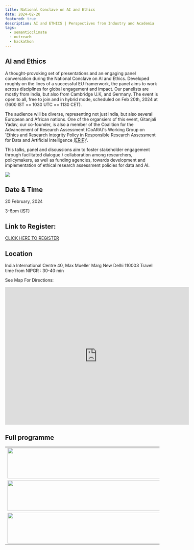 ```yaml
---
title: National Conclave on AI and Ethics 
date: 2024-02-20
featured: true
description: AI and ETHICS | Perspectives from Industry and Academia
tags:
  - semanticclimate
  - outreach
  - hackathon
---
```

## AI  and Ethics

A thought-provoking set of presentations and an engaging panel conversation during the National Conclave on AI and Ethics. Developed roughly on the lines of a successful EU framerwork, the panel aims to work across disciplines for global engagement and impact. Our panelists are mostly from India, but also from Cambridge U.K, and Germany. The event is open to all, free to join and in hybrid mode, scheduled on Feb 20th, 2024 at (1600 IST == 1030 UTC == 1130 CET).

The audience will be diverse, representing not just India, but also several European and African nations. One of the organsiers of this event, Gitanjali Yadav, our co-founder, is also a member of the Coalition for the Advancement of Research Assessment (CoARA)'s Working Group on 'Ethics and Research Integrity Policy in Responsible Research Assessment for Data and Artificial Intelligence [(ERIP)](https://coara.eu/coalition/working-groups/)'.

This talks, panel and discussions aim to foster stakeholder engagement through facilitated dialogue / collaboration among researchers, policymakers, as well as funding agencies, towards development and implementation of ethical research assessment policies for data and AI.


<img src = "/p/static/img/AI_Ethics_Flyer_updated.jpeg">

## Date & Time

20 February, 2024

3-6pm (IST)

## Link to Register:
[CLICK HERE TO REGISTER](https://docs.google.com/forms/d/1CGN5tHvQpoU0tSAo86cFs6Cv7Sju5X5S6IYqVhOZWS0/edit)

## Location
India International Centre
40, Max Mueller Marg
New Delhi 110003
Travel time from NIPGR : 30-40 min

See Map For Directions:
<iframe src="https://www.google.com/maps/embed?pb=!1m14!1m8!1m3!1d14012.822395997846!2d77.2227395!3d28.5936083!3m2!1i1024!2i768!4f13.1!3m3!1m2!1s0x390ce2edb5f05711%3A0x3b0ae135e9a68300!2sIndia%20International%20Centre!5e0!3m2!1sen!2sin!4v1707924054139!5m2!1sen!2sin" width="600" height="450" style="border:0;" allowfullscreen="" loading="lazy" referrerpolicy="no-referrer-when-downgrade"></iframe>

## Full programme

<table align="center">
  <tr>
    <td align="center">
      <img src='{{ "/static/img/AI_ethics_program1.jpg" | url }}' width="500" height="100">
    </td>
  </tr>
   <tr>
    <td align="center">
      <img src='{{ "/static/img/AI_ethics_program2.jpg" | url }}' width="500" height="100">
    </td>
  </tr>
  <tr>
    <td align="center">
      <img src='{{ "/static/img/AI_ethics_program3.jpg" | url }}' width="500" height="100">
    </td>
  </tr>
</table>





